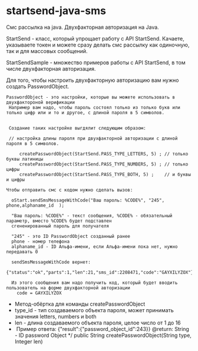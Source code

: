 # startsend-java-sms
Смс рассылка на java. Двухфакторная авторизация на Java. 

StartSend - класс, который упрощает работу с API StartSend. 
Качаете, указываете токен и можете сразу делать смс рассылку как одиночную, так и для массовых сообщений. 

StartSendSample - множество примеров работы с API StartSend, в том числе двухфакторная авторизация. 

Для того, чтобы настроить двухфакторную авторизацию вам нужно создать PasswordObject. 


    PasswordObject - это настройки, которые вы можете использовать в двухфактороной верификации
     Например вам надо, чтобы пароль состоял только из только букв или только цифр или и то и другое, с длиной пароля в 5 символов.


     Создание таких настройке выгдялит следующим образом:

     // настройка длины пароля при двухфакторной авторизации с длиной пароля в 5 символов.

         createPasswordObject(StartSend.PASS_TYPE_LETTERS, 5) ; // только буквы латиницы
         createPasswordObject(StartSend.PASS_TYPE_NUMBERS, 5) ; // только цифры
         createPasswordObject(StartSend.PASS_TYPE_BOTH, 5) ;    // и буквы и цифры

    Чтобы отправить смс с кодом нужно сделать вызов:

      oStart.sendSmsMessageWithCode("Ваш пароль: %CODE%", "245", phone,alphaname_id  );

      "Ваш пароль: %CODE%" - текст сообщения, %CODE% - обязательный параметр, вместо %CODE% будет подставлен
      сгененированный пароль для получателя

      "245" - это ID PasswordObject созданный ранее
      phone - номер телефона
      alphaname_id - ID Альфа-имени, если Альфа-имени пока нет, нужно передавать 0

      sendSmsMessageWithCode вернет:
        {"status":"ok","parts":1,"len":21,"sms_id":2208471,"code":"GAYXILYZOX"}

      Из этого сообщения вам надо получить код, который будет вводить пользователь на форме двухфакторной авторизации
        code = GAYXILYZOX

   * Метод-обёртка для команды createPasswordObject
   * type_id - тип создаваемого объекта пароля, может принимать значения letters, numbers и both
   * len - длина создаваемого объекта пароля, целое число от 1 до 16
   *  Пример ответа: {"result":{"password_object_id":243}}
      @return: String - ID password Object
   */
  public String createPasswordObject(String type, Integer len)
